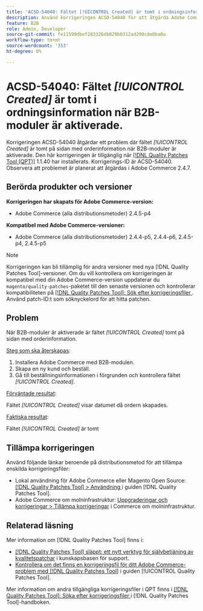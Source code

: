 ```yaml
---
title: 'ACSD-54040: Fältet [!UICONTROL Created] är tomt i ordningsinformation när B2B-moduler är aktiverade'
description: Använd korrigeringen ACSD-54040 för att åtgärda Adobe Commerce-problemet där fältet [!UICONTROL Created] är tomt på sidan med orderinformation när B2B-moduler är aktiverade.
feature: B2B
role: Admin, Developer
source-git-commit: fe11599dbef283326db029b0312ad290cde0ba0a
workflow-type: tm+mt
source-wordcount: '353'
ht-degree: 0%

---
```


# ACSD-54040: Fältet *[!UICONTROL Created]* är tomt i ordningsinformation när B2B-moduler är aktiverade.

Korrigeringen ACSD-54040 åtgärdar ett problem där fältet *[!UICONTROL Created]* är tomt på sidan med orderinformation när B2B-moduler är aktiverade. Den här korrigeringen är tillgänglig när [[!DNL Quality Patches Tool (QPT)]](https://experienceleague.adobe.com/en/docs/commerce-knowledge-base/kb/announcements/commerce-announcements/magento-quality-patches-released-new-tool-to-self-serve-quality-patches) 1.1.40 har installerats. Korrigerings-ID är ACSD-54040. Observera att problemet är planerat att åtgärdas i Adobe Commerce 2.4.7.

## Berörda produkter och versioner

**Korrigeringen har skapats för Adobe Commerce-version:**

* Adobe Commerce (alla distributionsmetoder) 2.4.5-p4

**Kompatibel med Adobe Commerce-versioner:**

* Adobe Commerce (alla distributionsmetoder) 2.4.4-p5, 2.4.4-p6, 2.4.5-p4, 2.4.5-p5

>[!NOTE]
>
>Korrigeringen kan bli tillämplig för andra versioner med nya [!DNL Quality Patches Tool]-versioner. Om du vill kontrollera om korrigeringen är kompatibel med din Adobe Commerce-version uppdaterar du `magento/quality-patches`-paketet till den senaste versionen och kontrollerar kompatibiliteten på [[!DNL Quality Patches Tool]: Sök efter korrigeringsfiler ](https://experienceleague.adobe.com/tools/commerce-quality-patches/index.html). Använd patch-ID:t som söknyckelord för att hitta patchen.

## Problem

När B2B-moduler är aktiverade är fältet *[!UICONTROL Created]* tomt på sidan med orderinformation.

<u>Steg som ska återskapas</u>:

1. Installera Adobe Commerce med B2B-modulen.
1. Skapa en ny kund och beställ.
1. Gå till beställningsinformationen i förgrunden och kontrollera fältet *[!UICONTROL Created]*.

<u>Förväntade resultat</u>:

Fältet *[!UICONTROL Created]* visar datumet då ordern skapades.

<u>Faktiska resultat</u>:

Fältet *[!UICONTROL Created]* är tomt

## Tillämpa korrigeringen

Använd följande länkar beroende på distributionsmetod för att tillämpa enskilda korrigeringsfiler:

* Lokal användning för Adobe Commerce eller Magento Open Source: [[!DNL Quality Patches Tool] > Användning ](/help/tools/quality-patches-tool/usage.md) i guiden [!DNL Quality Patches Tool].
* Adobe Commerce om molninfrastruktur: [Uppgraderingar och korrigeringar > Tillämpa korrigeringar](https://experienceleague.adobe.com/docs/commerce-cloud-service/user-guide/develop/upgrade/apply-patches.html) i Commerce om molninfrastruktur.

## Relaterad läsning

Mer information om [!DNL Quality Patches Tool] finns i:

* [[!DNL Quality Patches Tool] släppt: ett nytt verktyg för självbetjäning av kvalitetspatchar](https://experienceleague.adobe.com/en/docs/commerce-knowledge-base/kb/announcements/commerce-announcements/magento-quality-patches-released-new-tool-to-self-serve-quality-patches) i kunskapsbasen för support.
* [Kontrollera om det finns en korrigeringsfil för ditt Adobe Commerce-problem med  [!DNL Quality Patches Tool]](/help/tools/quality-patches-tool/patches-available-in-qpt/check-patch-for-magento-issue-with-magento-quality-patches.md) i guiden [!UICONTROL Quality Patches Tool].


Mer information om andra tillgängliga korrigeringsfiler i QPT finns i [[!DNL Quality Patches Tool]: Söka efter korrigeringsfiler ](https://experienceleague.adobe.com/tools/commerce-quality-patches/index.html) i [!DNL Quality Patches Tool]-handboken.
